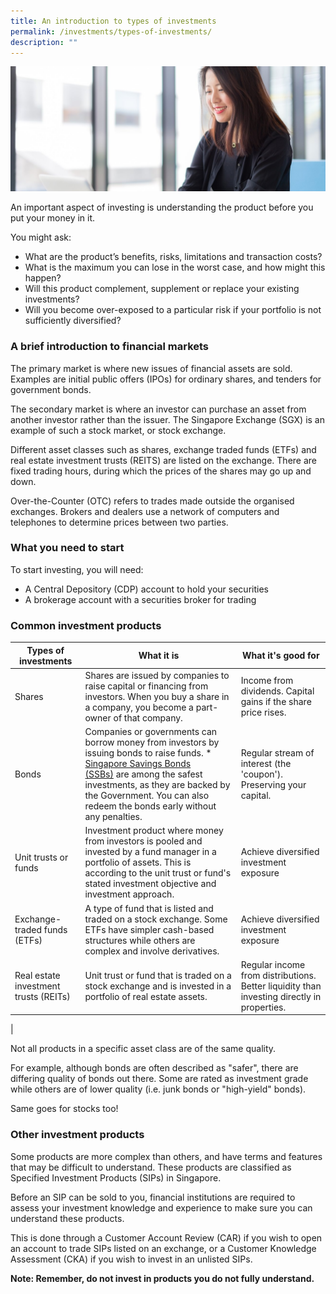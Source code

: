 ```yaml
---
title: An introduction to types of investments
permalink: /investments/types-of-investments/
description: ""
---
```

![](/images/Are%20You%20Planning%20Your%20Finances/managing-your-money.jfif)

An important aspect of investing is understanding the product before you put your money in it. 

You might ask:

* What are the product’s benefits, risks, limitations and transaction costs?
* What is the maximum you can lose in the worst case, and how might this happen?
* Will this product complement, supplement or replace your existing investments?
* Will you become over-exposed to a particular risk if your portfolio is not sufficiently diversified?
 

### A brief introduction to financial markets
The primary market is where new issues of financial assets are sold. Examples are initial public offers (IPOs) for ordinary shares, and tenders for government bonds.

The secondary market is where an investor can purchase an asset from another investor rather than the issuer. The Singapore Exchange (SGX) is an example of such a stock market, or stock exchange.

Different asset classes such as shares, exchange traded funds (ETFs) and real estate investment trusts (REITS) are listed on the exchange. There are fixed trading hours, during which the prices of the shares may go up and down.

Over-the-Counter (OTC) refers to trades made outside the organised exchanges. Brokers and dealers use a network of computers and telephones to determine prices between two parties.

### What you need to start
To start investing, you will need:

* A Central Depository (CDP) account to hold your securities
* A brokerage account with a securities broker for trading
 

### Common investment products



| Types of investments | What it is | What it's good for |
| -------- | -------- | -------- |
| Shares     | Shares are issued by companies to raise capital or financing from investors. When you buy a share in a company, you become a part-owner of that company.     | Income from dividends. Capital gains if the share price rises.     |
| Bonds     | Companies or governments can borrow money from investors by issuing bonds to raise funds. *   [Singapore Savings Bonds (SSBs)](https://www.mas.gov.sg/bonds-and-bills/Singapore-Savings-Bonds) are among the safest investments, as they are backed by the Government. You can also redeem the bonds early without any penalties.     | Regular stream of interest (the 'coupon'). Preserving your capital.     |
| Unit trusts or funds     | Investment product where money from investors is pooled and invested by a fund manager in a portfolio of assets. This is according to the unit trust or fund's stated investment objective and investment approach.   | Achieve diversified investment exposure     |
| Exchange-traded funds (ETFs)     | A type of fund that is listed and traded on a stock exchange. Some ETFs have simpler cash-based structures while others are complex and involve derivatives.   | Achieve diversified investment exposure     |
| Real estate investment trusts (REITs)     | Unit trust or fund that is traded on a stock exchange and is invested in a portfolio of real estate assets.   | Regular income from distributions. Better liquidity than investing directly in properties.     |
| 

Not all products in a specific asset class are of the same quality. 

For example, although bonds are often described as "safer", there are differing quality of bonds out there. Some are rated as investment grade while others are of lower quality (i.e. junk bonds or "high-yield" bonds). 

Same goes for stocks too!


### Other investment products
Some products are more complex than others, and have terms and features that may be difficult to understand. These products are classified as Specified Investment Products (SIPs) in Singapore.

Before an SIP can be sold to you, financial institutions are required to assess your investment knowledge and experience to make sure you can understand these products. 

This is done through a Customer Account Review (CAR) if you wish to open an account to trade SIPs listed on an exchange, or a Customer Knowledge Assessment (CKA) if you wish to invest in an unlisted SIPs.

**Note: Remember, do not invest in products you do not fully understand.**